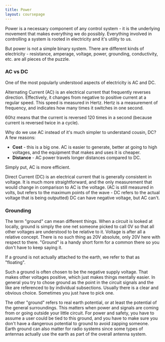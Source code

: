 ```yaml
---
title: Power
layout: coursepage
---
```


Power is a necessary component of any control system - it is the underlying movement that makes everything we do possibly. Everything involved in controlling a system is rooted in electricity and it's utility to us.

But power is not a simple binary system. There are different kinds of electricity -  resistance, amperage, voltage, power, grounding, conductivity, etc. are all pieces of the puzzle.

### AC vs DC
One of the most popularly understood aspects of electricity is AC and DC.

Alternating Current (AC) is an electrical current that frequently reverses direction. Effectively, it changes from negative to positive current at a regular speed. This speed is measured in Hertz. Hertz is a measurement of frequency, and indicates how many times it switches in one second.

60hz means that the current is reversed 120 times in a second (because current is reversed twice in a cycle).

Why do we use AC instead of it's much simpler to understand cousin, DC? A few reasons:

- **Cost** - this is a big one. AC is easier to generate, better at going to high voltages, and the equipment that makes and uses it is cheaper.
- **Distance** - AC power travels longer distances compared to DC.

Simply put, AC is more efficient.

Direct Current (DC) is an electrical current that is generally consistent in voltage. It is much more straightforward, and the only measurement that would change in comparison to AC is the voltage. (AC is still measured in volts, but refers to the maximum points of the wave - DC refers to the actual voltage that is being outputted) DC can have negative voltage, but AC can't.

### Grounding
The term "ground" can mean different things. When a circuit is looked at locally, ground is simply the one net someone picked to call 0V so that all other voltages are understood to be relative to it. Voltage is after all a relative concept. There is no such thing as 20V absolute, only 20V here with respect to there. "Ground" is a handy short form for a common there so you don't have to keep saying it.

If a ground is not actually attached to the earth, we refer to that as "floating".

Such a ground is often chosen to be the negative supply voltage. That makes other voltages positive, which just makes things mentally easier. In general you try to chose ground as the point in the circuit signals and the like are referenced to by individual subsections. Usually there is a clear and obvious choice. Sometimes you just have to pick one.

The other "ground" refers to real earth potential, or at least the potential of the general surroundings. This matters when power and signals are coming from or going outside your little circuit. For power and safety, you have to assume a user could be tied to this ground, and you have to make sure you don't have a dangerous potential to ground to avoid zapping someone. Earth ground can also matter for radio systems since some types of antennas actually use the earth as part of the overall antenna system.
